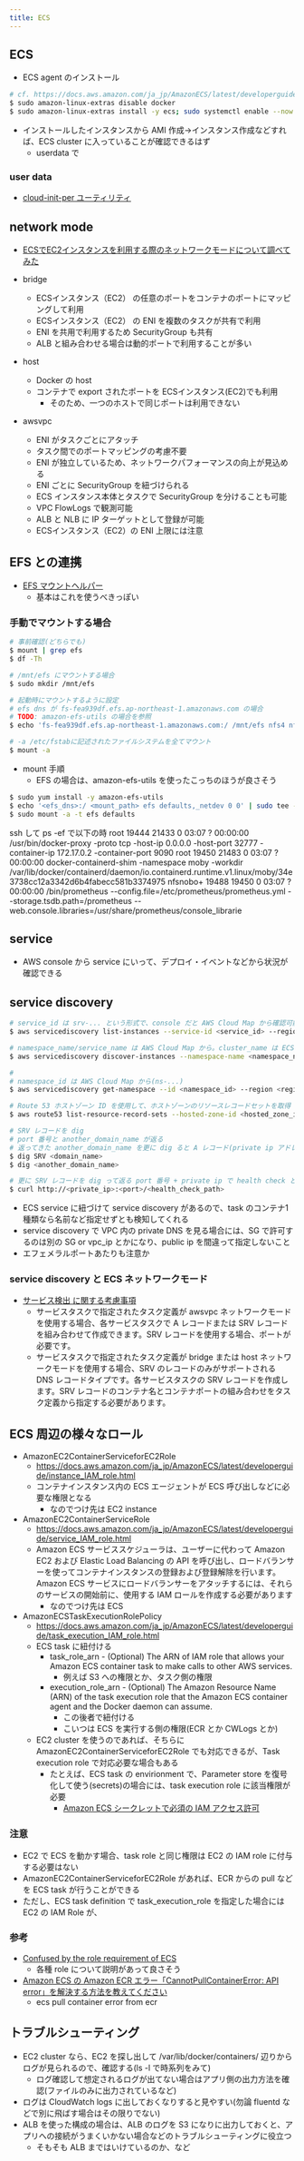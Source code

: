 ```yaml
---
title: ECS
---
```


## ECS

* ECS agent のインストール
``` bash
# cf. https://docs.aws.amazon.com/ja_jp/AmazonECS/latest/developerguide/ecs-agent-install.html#ecs-agent-install-al2
$ sudo amazon-linux-extras disable docker
$ sudo amazon-linux-extras install -y ecs; sudo systemctl enable --now ecs
```

* インストールしたインスタンスから AMI 作成→インスタンス作成などすれば、ECS cluster に入っていることが確認できるはず
    * userdata で

### user data
* [cloud-init-per ユーティリティ](https://docs.aws.amazon.com/ja_jp/AmazonECS/latest/developerguide/bootstrap_container_instance.html#cloud-init-per)

## network mode
* [ECSでEC2インスタンスを利用する際のネットワークモードについて調べてみた](https://dev.classmethod.jp/etc/ecs-networking-mode/)

* bridge
    * ECSインスタンス（EC2） の任意のポートをコンテナのポートにマッピングして利用
    * ECSインスタンス（EC2） の ENI を複数のタスクが共有で利用
    * ENI を共用で利用するため SecurityGroup も共有   
    * ALB と組み合わせる場合は動的ポートで利用することが多い
    
* host
    * Docker の host
    * コンテナで export されたポートを ECSインスタンス(EC2)でも利用
        * そのため、一つのホストで同じポートは利用できない
        
* awsvpc
    * ENI がタスクごとにアタッチ
    * タスク間でのポートマッピングの考慮不要
    * ENI が独立しているため、ネットワークパフォーマンスの向上が見込める
    * ENI ごとに SecurityGroup を紐づけられる
    * ECS インスタンス本体とタスクで SecurityGroup を分けることも可能
    * VPC FlowLogs で観測可能
    * ALB と NLB に IP ターゲットとして登録が可能
    * ECSインスタンス（EC2）の ENI 上限には注意

## EFS との連携
* [EFS マウントヘルパー](https://docs.aws.amazon.com/ja_jp/efs/latest/ug/using-amazon-efs-utils.html#efs-mount-helper)
    * 基本はこれを使うべきっぽい

### 手動でマウントする場合
``` bash
# 事前確認(どちらでも)
$ mount | grep efs
$ df -Th

# /mnt/efs にマウントする場合
$ sudo mkdir /mnt/efs

# 起動時にマウントするように設定
# efs dns が fs-fea939df.efs.ap-northeast-1.amazonaws.com の場合
# TODO: amazon-efs-utils の場合を参照
$ echo 'fs-fea939df.efs.ap-northeast-1.amazonaws.com:/ /mnt/efs nfs4 nfsvers=4.1,rsize=1048576,wsize=1048576,hard,timeo=600,retrans=2 0 0' | sudo tee -a /etc/fstab

# -a /etc/fstabに記述されたファイルシステムを全てマウント
$ mount -a
```

* mount 手順
  * EFS の場合は、amazon-efs-utils を使ったこっちのほうが良さそう
``` bash
$ sudo yum install -y amazon-efs-utils
$ echo '<efs_dns>:/ <mount_path> efs defaults,_netdev 0 0' | sudo tee -a /etc/fstab
$ sudo mount -a -t efs defaults
```

ssh して
ps -ef で以下の時
root     19444 21433  0 03:07 ?        00:00:00 /usr/bin/docker-proxy -proto tcp -host-ip 0.0.0.0 -host-port 32777 -container-ip 172.17.0.2 -container-port 9090
root     19450 21483  0 03:07 ?        00:00:00 docker-containerd-shim -namespace moby -workdir /var/lib/docker/containerd/daemon/io.containerd.runtime.v1.linux/moby/34e3738cc12a3342d6b4fabecc581b3374975
nfsnobo+ 19488 19450  0 03:07 ?        00:00:00 /bin/prometheus --config.file=/etc/prometheus/prometheus.yml --storage.tsdb.path=/prometheus --web.console.libraries=/usr/share/prometheus/console_librarie

## service
* AWS console から service にいって、デプロイ・イベントなどから状況が確認できる

## service discovery
``` bash
# service_id は srv-... という形式で、console だと AWS Cloud Map から確認可能
$ aws servicediscovery list-instances --service-id <service_id> --region <region>

# namespace_name/service_name は AWS Cloud Map から。cluster_name は ECS cluster 名前
$ aws servicediscovery discover-instances --namespace-name <namespace_name> --service-name <service_name> --query-parameters ECS_CLUSTER_NAME=<cluster_name> --region ap-northeast-1

# 
# namespace_id は AWS Cloud Map から(ns-...)
$ aws servicediscovery get-namespace --id <namespace_id> --region <region>

# Route 53 ホストゾーン ID を使用して、ホストゾーンのリソースレコードセットを取得
$ aws route53 list-resource-record-sets --hosted-zone-id <hosted_zone_id> --region <region>

# SRV レコードを dig
# port 番号と another_domain_name が返る
# 返ってきた another_domain_name を更に dig ると A レコード(private ip アドレス)
$ dig SRV <domain_name>
$ dig <another_domain_name>

# 更に SRV レコードを dig って返る port 番号 + private ip で health check とかサービスを叩ける
$ curl http://<private_ip>:<port>/<health_check_path>
```

* ECS service に紐づけて service discovery があるので、task のコンテナ1種類なら名前など指定せずとも検知してくれる
* service discovery で VPC 内の private DNS を見る場合には、SG で許可するのは別の SG or vpc_ip とかになり、public ip を間違って指定しないこと
* エフェメラルポートあたりも注意か

### service discovery と ECS ネットワークモード
* [サービス検出 に関する考慮事項](https://docs.aws.amazon.com/ja_jp/AmazonECS/latest/developerguide/service-discovery.html#service-discovery-considerations)
    * サービスタスクで指定されたタスク定義が awsvpc ネットワークモードを使用する場合、各サービスタスクで A レコードまたは SRV レコードを組み合わせて作成できます。SRV レコードを使用する場合、ポートが必要です。
    * サービスタスクで指定されたタスク定義が bridge または host ネットワークモードを使用する場合、SRV のレコードのみがサポートされる DNS レコードタイプです。各サービスタスクの SRV レコードを作成します。SRV レコードのコンテナ名とコンテナポートの組み合わせをタスク定義から指定する必要があります。

## ECS 周辺の様々なロール
* AmazonEC2ContainerServiceforEC2Role
  * https://docs.aws.amazon.com/ja_jp/AmazonECS/latest/developerguide/instance_IAM_role.html
  * コンテナインスタンス内の ECS エージェントが ECS 呼び出しなどに必要な権限となる
    * なのでつけ先は EC2 instance
* AmazonEC2ContainerServiceRole
  * https://docs.aws.amazon.com/ja_jp/AmazonECS/latest/developerguide/service_IAM_role.html
  * Amazon ECS サービススケジューラは、ユーザーに代わって Amazon EC2 および Elastic Load Balancing の API を呼び出し、ロードバランサーを使ってコンテナインスタンスの登録および登録解除を行います。Amazon ECS サービスにロードバランサーをアタッチするには、それらのサービスの開始前に、使用する IAM ロールを作成する必要があります
    * なのでつけ先は ECS
* AmazonECSTaskExecutionRolePolicy
  * https://docs.aws.amazon.com/ja_jp/AmazonECS/latest/developerguide/task_execution_IAM_role.html
  * ECS task に紐付ける
    * task_role_arn - (Optional) The ARN of IAM role that allows your Amazon ECS container task to make calls to other AWS services.
      * 例えば S3 への権限とか、タスク側の権限
    * execution_role_arn - (Optional) The Amazon Resource Name (ARN) of the task execution role that the Amazon ECS container agent and the Docker daemon can assume.
      * この後者で紐付ける
      * こいつは ECS を実行する側の権限(ECR とか CWLogs とか)
  * EC2 cluster を使うのであれば、そちらに AmazonEC2ContainerServiceforEC2Role でも対応できるが、Task execution role で対応必要な場合もある
    * たとえば、ECS task の envirionment で、Parameter store を復号化して使う(secrets)の場合には、task execution role に該当権限が必要
      * [Amazon ECS シークレットで必須の IAM アクセス許可](https://docs.aws.amazon.com/ja_jp/AmazonECS/latest/developerguide/task_execution_IAM_role.html#task-execution-secrets)

### 注意
* EC2 で ECS を動かす場合、task role と同じ権限は EC2 の IAM role に付与する必要はない
* AmazonEC2ContainerServiceforEC2Role があれば、ECR からの pull などを ECS task が行うことができる
* ただし、ECS task definition で task_execution_role を指定した場合には EC2 の IAM Role が、

### 参考
* [Confused by the role requirement of ECS](https://serverfault.com/questions/854413/confused-by-the-role-requirement-of-ecs)
  * 各種 role について説明があって良さそう
* [Amazon ECS の Amazon ECR エラー「CannotPullContainerError: API error」を解決する方法を教えてください](https://aws.amazon.com/jp/premiumsupport/knowledge-center/ecs-pull-container-api-error-ecr/)
  * ecs pull container error from ecr

## トラブルシューティング
* EC2 cluster なら、EC2 を探し出して /var/lib/docker/containers/ 辺りからログが見られるので、確認する(ls -l で時系列をみて)
  * ログ確認して想定されるログが出てない場合はアプリ側の出力方法を確認(ファイルのみに出力されているなど)
* ログは CloudWatch logs に出しておくなりすると見やすい(勿論 fluentd などで別に飛ばす場合はその限りでない)
* ALB を使った構成の場合は、ALB のログを S3 になりに出力しておくと、アプリへの接続がうまくいかない場合などのトラブルシューティングに役立つ
  * そもそも ALB まではいけているのか、など

